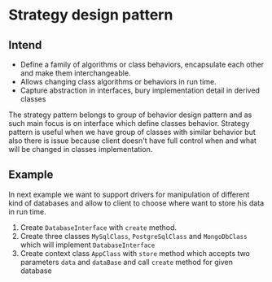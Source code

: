 # Strategy design pattern

## Intend 

- Define a family of algorithms or class behaviors, encapsulate each other and make them interchangeable.
- Allows changing class algorithms or behaviors in run time.
- Capture abstraction in interfaces, bury implementation detail in derived classes

The strategy pattern belongs to group of behavior design pattern and as such main focus is on interface which define classes behavior.
Strategy pattern is useful when we have group of classes with similar behavior but also there is issue because client doesn't have full control when and what will be changed in classes implementation.

## Example 

In next example we want to support drivers for manipulation of different kind of databases and allow to client to choose where want to store his data in run time. 
 1. Create `DatabaseInterface` with `create` method.
 2. Create three classes `MySqlClass`, `PostgreSqlClass` and `MongoDbClass` which will implement `DatabaseInterface`
 3. Create context class `AppClass` with `store` method which accepts two parameters `data` and `dataBase` and call `create` method for given database
       
  